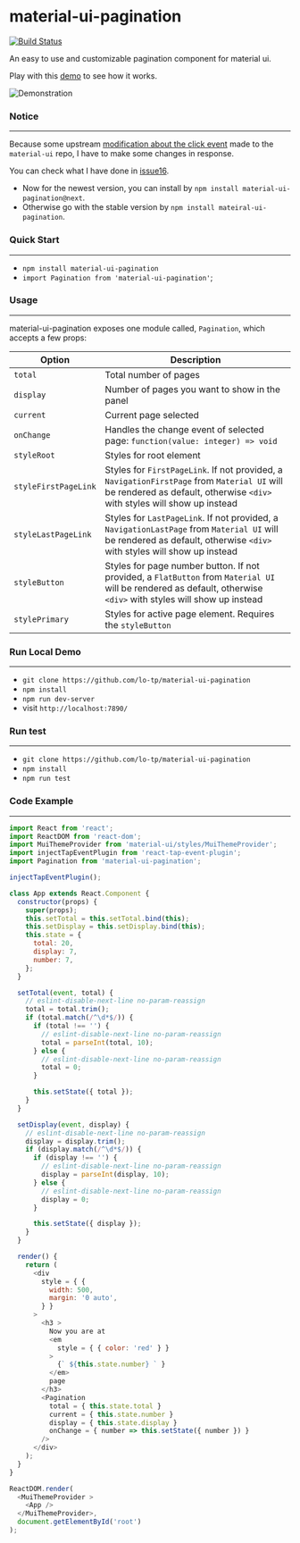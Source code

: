 # material-ui-pagination

[![Build Status](https://travis-ci.org/lo-tp/material-ui-pagination.svg?branch=master)](https://travis-ci.org/lo-tp/material-ui-pagination)

An easy to use and customizable pagination component for material ui.

Play with this [demo](http://blog.lotp.xyz/demo/material-ui-pagination/) to see how it works.

![Demonstration](https://cloud.githubusercontent.com/assets/6308071/21675486/e541a024-d36c-11e6-9d41-622c6262601f.gif)
### Notice
---
Because some upstream [modification about the click event](https://github.com/callemall/material-ui/releases/tag/v0.19.0) made to the `material-ui` repo, I have to make some changes in response.

You can check what I have done in [issue16](https://github.com/lo-tp/material-ui-pagination/issues/16#issuecomment-323790709).

- Now for the newest version, you can install by `npm install material-ui-pagination@next`.
- Otherwise go with the stable version by `npm install mateiral-ui-pagination`.


### Quick Start
---
- `npm install material-ui-pagination`
- `import Pagination from 'material-ui-pagination'`;

### Usage
---
material-ui-pagination exposes one module called, `Pagination`, which accepts a few props:

Option               | Description              
---------------------|-----------------------------------------------
`total`              | Total number of pages
`display`            | Number of pages you want to show in the panel
`current`            | Current page selected
`onChange`           | Handles the change event of selected page: `function(value: integer) => void`
`styleRoot`          | Styles for root element
`styleFirstPageLink` | Styles for `FirstPageLink`. If not provided, a `NavigationFirstPage` from `Material UI` will be rendered as default, otherwise `<div>` with styles will show up instead
`styleLastPageLink`  | Styles for `LastPageLink`. If not provided, a `NavigationLastPage` from `Material UI` will be rendered as default, otherwise `<div>` with styles will show up instead
`styleButton`        | Styles for page number button. If not provided, a `FlatButton` from `Material UI` will be rendered as default, otherwise `<div>` with styles will show up instead
`stylePrimary`       | Styles for active page element. Requires the `styleButton` 


### Run Local Demo
---

- `git clone https://github.com/lo-tp/material-ui-pagination`
- `npm install`
- `npm run dev-server`
- visit `http://localhost:7890/`

### Run test
---

- `git clone https://github.com/lo-tp/material-ui-pagination`
- `npm install`
- `npm run test`

### Code Example
---
``` javascript
import React from 'react';
import ReactDOM from 'react-dom';
import MuiThemeProvider from 'material-ui/styles/MuiThemeProvider';
import injectTapEventPlugin from 'react-tap-event-plugin';
import Pagination from 'material-ui-pagination';

injectTapEventPlugin();

class App extends React.Component {
  constructor(props) {
    super(props);
    this.setTotal = this.setTotal.bind(this);
    this.setDisplay = this.setDisplay.bind(this);
    this.state = {
      total: 20,
      display: 7,
      number: 7,
    };
  }

  setTotal(event, total) {
    // eslint-disable-next-line no-param-reassign
    total = total.trim();
    if (total.match(/^\d*$/)) {
      if (total !== '') {
        // eslint-disable-next-line no-param-reassign
        total = parseInt(total, 10);
      } else {
        // eslint-disable-next-line no-param-reassign
        total = 0;
      }

      this.setState({ total });
    }
  }

  setDisplay(event, display) {
    // eslint-disable-next-line no-param-reassign
    display = display.trim();
    if (display.match(/^\d*$/)) {
      if (display !== '') {
        // eslint-disable-next-line no-param-reassign
        display = parseInt(display, 10);
      } else {
        // eslint-disable-next-line no-param-reassign
        display = 0;
      }

      this.setState({ display });
    }
  }

  render() {
    return (
      <div
        style = { {
          width: 500,
          margin: '0 auto',
        } }
      >
        <h3 >
          Now you are at
          <em
            style = { { color: 'red' } }
          >
            {` ${this.state.number} ` }
          </em>
          page
        </h3>
        <Pagination
          total = { this.state.total }
          current = { this.state.number }
          display = { this.state.display }
          onChange = { number => this.setState({ number }) }
        />
      </div>
    );
  }
}

ReactDOM.render(
  <MuiThemeProvider >
    <App />
  </MuiThemeProvider>,
  document.getElementById('root')
);
```
